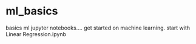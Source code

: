 # ml_basics
 basics ml jupyter notebooks....
 get started on machine learning.
 start with Linear Regression.ipynb
